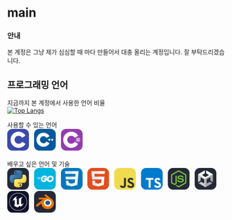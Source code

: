 # main

### 안내
본 계정은 그냥 제가 심심할 때 마다 만들어서 대충 올리는 계정입니다. 잘 부탁드리겠습니다.

## 프로그래밍 언어
지금까지 본 계정에서 사용한 언어 비율<br>
[![Top Langs](https://github-readme-stats.vercel.app/api/top-langs/?username=saseolim&layout=compact&theme=shadow_green&hide_title=true)](https://github.com/anuraghazra/github-readme-stats)

사용할 수 있는 언어<br>
<img src="https://github.com/tandpfun/skill-icons/blob/main/icons/C.svg" style="width:50px; height:50px;" w alt="C"> &nbsp;
<img src="https://github.com/tandpfun/skill-icons/blob/main/icons/CPP.svg" style="width:50px; height:50px;" w alt="C++"> &nbsp;
<img src="https://github.com/tandpfun/skill-icons/blob/main/icons/CS.svg" style="width:50px; height:50px;" w alt="C++"> &nbsp;
<br><br>
배우고 싶은 언어 및 기술<br>
<img src="https://github.com/tandpfun/skill-icons/blob/main/icons/Python-Dark.svg" style="width:50px; height:50px;"> &nbsp;
<img src="https://github.com/tandpfun/skill-icons/blob/main/icons/GoLang.svg" style="width:50px; height:50px;"> &nbsp;
<img src="https://github.com/tandpfun/skill-icons/blob/main/icons/CSS.svg" style="width:50px; height:50px;"> &nbsp;
<img src="https://github.com/tandpfun/skill-icons/blob/main/icons/HTML.svg" style="width:50px; height:50px;"> &nbsp;
<img src="https://github.com/tandpfun/skill-icons/blob/main/icons/JavaScript.svg" style="width:50px; height:50px;"> &nbsp;
<img src="https://github.com/tandpfun/skill-icons/blob/main/icons/TypeScript.svg" style="width:50px; height:50px;"> &nbsp;
<img src="https://github.com/tandpfun/skill-icons/blob/main/icons/NodeJS-Dark.svg" style="width:50px; height:50px;"> &nbsp;
<img src="https://github.com/tandpfun/skill-icons/blob/main/icons/Unity-Dark.svg" style="width:50px; height:50px;"> &nbsp;
<img src="https://github.com/tandpfun/skill-icons/blob/main/icons/UnrealEngine.svg" style="width:50px; height:50px;"> &nbsp;
<img src="https://github.com/tandpfun/skill-icons/blob/main/icons/Blender-Dark.svg" style="width:50px; height:50px;"> &nbsp;

<!--
**saseolim/saseolim** is a ✨ _special_ ✨ repository because its `README.md` (this file) appears on your GitHub profile.

Here are some ideas to get you started:

- 🔭 I’m currently working on ...
- 🌱 I’m currently learning ...
- 👯 I’m looking to collaborate on ...
- 🤔 I’m looking for help with ...
- 💬 Ask me about ...
- 📫 How to reach me: ...
- 😄 Pronouns: ...
- ⚡ Fun fact: ...
-->
